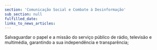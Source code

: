 ```yaml
---
section: 'Comunicação Social e Combate à Desinformação'
sub_section: null
fulfilled_date:
links_to_news_articles:
---
```


Salvaguardar o papel e a missão do serviço público de rádio, televisão e multimédia, garantindo a sua independência e transparência;